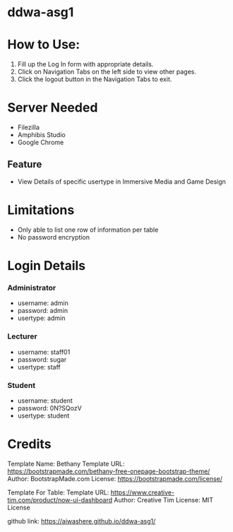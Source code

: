 # ddwa-asg1

# How to Use:
1. Fill up the Log In form with appropriate details.
2. Click on Navigation Tabs on the left side to view other pages.
3. Click the logout button in the Navigation Tabs to exit.

# Server Needed
- Filezilla
- Amphibis Studio
- Google Chrome

## Feature
- View Details of specific usertype in Immersive Media and Game Design

# Limitations 
- Only able to list one row of information per table
- No password encryption

# Login Details 

### Administrator
- username: admin
- password: admin
- usertype: admin

### Lecturer
- username: staff01
- password: sugar
- usertype: staff

### Student
- username: student
- password: 0N?SQozV
- usertype: student

# Credits

Template Name: Bethany
Template URL: https://bootstrapmade.com/bethany-free-onepage-bootstrap-theme/
Author: BootstrapMade.com
License: https://bootstrapmade.com/license/

Template For Table:
Template URL: https://www.creative-tim.com/product/now-ui-dashboard
Author: Creative Tim
License: MIT License


github link: https://aiwashere.github.io/ddwa-asg1/

